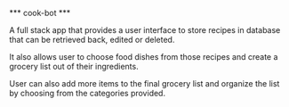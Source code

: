 *** cook-bot ***

A full stack app that provides a user interface to store recipes in database that can be retrieved back, edited or deleted.

It also allows user to choose food dishes from those recipes and create a grocery list out of their ingredients.

User can also add more items to the final grocery list and organize the list by choosing from the categories provided.


